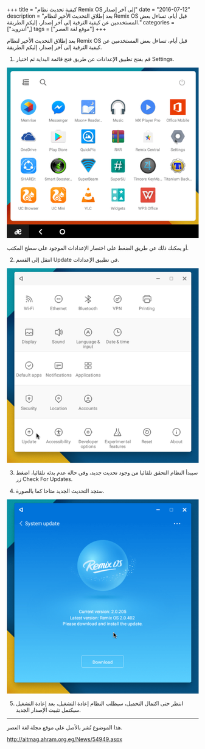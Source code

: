 +++
title = "كيفية تحديث نظام Remix OS إلى آخر إصدار"
date = "2016-07-12"
description = "بعد إطلاق التحديث الأخير لنظام Remix OS قبل أيام، تساءل بعض المستخدمين عن كيفية الترقية إلى آخر إصدار، إليكم الطريقة."
categories = ["أندرويد",]
tags = ["موقع لغة العصر"]
+++

بعد إطلاق التحديث الأخير لنظام Remix OS قبل أيام، تساءل بعض المستخدمين عن كيفية الترقية إلى آخر إصدار، إليكم الطريقة.

1. قم بفتح تطبيق الإعدادات عن طريق فتح قائمة البداية ثم اختيار Settings.

![1](images/1.png)

أو يمكنك ذلك عن طريق الضغط على اختصار الإعدادات الموجود على سطح المكتب.

2. انتقل إلى القسم Update في تطبيق الإعدادات.

![2](images/2.png)

3. سيبدأ النظام التحقق تلقائيا من وجود تحديث جديد، وفى حالة عدم بدئه تلقائيا، اضغط زر Check For Updates.

4. ستجد التحديث الجديد متاحا كما بالصورة.

![3](images/3.png)

5. انتظر حتى اكتمال التحميل، سيطلب النظام إعادة التشغيل، بعد إعادة التشغيل سيكتمل تثبيت الإصدار الجديد.

---
هذا الموضوع نٌشر باﻷصل على موقع مجلة لغة العصر.

http://aitmag.ahram.org.eg/News/54949.aspx